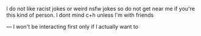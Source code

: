 
l do not like racist jokes or weird nsfw jokes so do not get near me if you're this kind of person.
l dont mind c+h unless l'm with friends 

—
l won't be interacting first only if l actually want to

